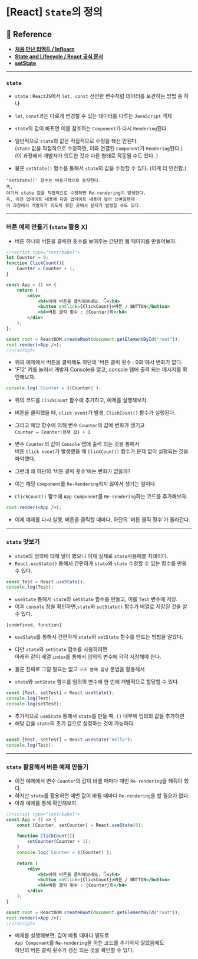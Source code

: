 
# \[React\] `State`의 정의


## 📃 Reference
- **[처음 만난 리액트 / Inflearn](https://inf.run/YehVc)**
- **[State and Lifecycle / React 공식 문서](https://ko.legacy.reactjs.org/docs/state-and-lifecycle.html)**
- **[setState](/React_Theory/React_setState.md)**

---
### `state`

- `state` : `ReactJS`에서 `let, const` 선언한 변수처럼 데이터를 보관하는 방법 중 하나
- `let`, `const`과는 다르게 변경할 수 있는 데이터를 다루는 `JavaScript` 객체
- `state`의 값이 바뀌면 이를 참조하는 `Component`가 다시 `Rendering`된다.

- 일반적으로 `state`의 값은 직접적으로 수정을 해선 안된다. <br/>
	(`state` 값을 직접적으로 수정하면, 이와 연결된 `Component`가 `Rendering`된다.) <br/>
	(이 과정에서 개발자가 의도한 것과 다른 형태로 작동될 수도 있다. )
- 물론 `setState()` 함수를 통해서 `state`의 값을 수정할 수 있다. (이게 더 안전함.)

```
'setState()' 함수는 비동기적으로 동작한다.
즉, 
여기서 state 값을 직접적으로 수정하면 Re-rendering이 발생한다.
즉, 이전 업데이트 내용에 다음 업데이트 내용이 덮어 쓰여질텐데
이 과정에서 개발자가 의도치 못한 곳에서 문제가 발생할 수도 있다.

```
---

### 버튼 예제 만들기 (`state` 활용 X)

- 버튼 하나와 버튼을 클릭한 횟수를 보여주는 간단한 웹 페이지를 만들어보자.

``` jsx
//<script type="text/babel">
let Counter = 0;
function ClickCount(){
	Counter = Counter + 1;
}

const App = () => {
	return (
		<div>
			<h4>아래 버튼을 클릭해보세요. 👇</h4>
			<button onClick={ClickCount}>버튼 / BUTTON</button>
			<h4>버튼 클릭 횟수 : {Counter}회</h4>
		</div>
	);
};

const root = ReactDOM.createRoot(document.getElementById("root"));
root.render(<App />);
//</script>
```

- 위의 예제에서 버튼을 클릭해도 하단의 '버튼 클릭 횟수 : 0회'에서 변화가 없다.
- 'F12' 키를 눌러서 개발자 Console을 열고, console 탭에 출력 되는 메시지를 확인해보자.

``` js
console.log(`Counter = ${Counter}`);
```

- 위의 코드를 `ClickCount` 함수에 추가하고, 예제를 실행해보자.
- 버튼을 클릭했을 때, `click event`가 발생, `ClickCount()` 함수가 실행된다.

- 그리고 해당 함수에 의해 변수 `Counter`의 값에 변화가 생기고 <br/>
	`Counter = Counter(현재 값) + 1`

- 변수 `Counter`의 값이 `Console` 탭에 출력 되는 것을 통해서 <br/>
	버튼 `Click event`가 발생했을 때 `ClickCount()` 함수가 문제 없이 실행되는 것을 파악했다.

- 그런데 왜 하단의 '버튼 클릭 횟수'에는 변화가 없을까?
- 이는 해당 `Component`를 `Re-Rendering`하지 않아서 생기는 일이다.

- `ClickCount()` 함수에 `App Component`를 `Re-rendering`하는 코드를 추가해보자.

``` jsx
root.render(<App />);
```

- 이제 예제를 다시 실행, 버튼을 클릭할 때마다, 하단의 '버튼 클릭 횟수'가 올라간다.

---
### `state` 맛보기

- `state`의 정의에 대해 알아 봤으니 이제 실제로 `state`사용해볼 차례이다.
- `React.useState()` 통해서 간편하게 `state`와 `state` 수정할 수 있는 함수를 만들 수 있다.

``` jsx
const Test = React.useState();
console.log(Test);
```

- `useState` 통해서 `state`와 `setState` 함수를 만들고, 이를 `Test` 변수에 저장.
- 이후 `console` 창을 확인하면,`state`와 `setState()` 함수가 배열로 저장된 것을 알 수 있다.

```
[undefined, function]
```

- `useState`를 통해서 간편하게 `state`와 `setState` 함수를 만드는 방법을 알았다.

- 다만 `state`와 `setState` 함수를 사용하려면 <br/>
	아래와 같이 배열 `index`를 통해서 임의의 변수에 각각 저장해야 한다.

- 물론 진짜로 그럴 필요는 없고 `구조 분해 할당` 문법을 활용해서
- `state`와 `setState` 함수를 임의의 변수에 한 번에 개별적으로 할당할 수 있다.

``` jsx
const [Test, setTest] = React.useState();
console.log(Test);
console.log(setTest);
```

- 추가적으로 `useState` 통해서 `state`를 만들 때, `()` 내부에 임의의 값을 추가하면
- 해당 값을 `state`의 초기 값으로 설정하는 것이 가능하다.

``` jsx

const [Test, setTest] = React.useState("Hello");
console.log(Test);
```

---
### `state` 활용해서 버튼 예제 만들기

- 이전 예제에서 변수 `Counter`의 값이 바뀔 때마다 매번 `Re-rendering`을 해줘야 했다.
- 하지만 `state`를 활용하면 매번 값이 바뀔 때마다 `Re-rendering`을 할 필요가 없다.
- 아래 예제를 통해 확인해보자.

``` jsx
//<script type="text/babel">
const App = () => {
	const [Counter, setCounter] = React.useState(0);
	
	function ClickCount(){
		setCounter(Counter + 1);
	}
	console.log(`Counter = ${Counter}`);
	
	return (
		<div>
			<h4>아래 버튼을 클릭해보세요. 👇</h4>
			<button onClick={ClickCount}>버튼 / BUTTON</button>
			<h4>버튼 클릭 횟수 : {Counter}회</h4>
		</div>
	);
}

const root = ReactDOM.createRoot(document.getElementById("root"));
root.render(<App />);
//</script>
```

- 예제를 실행해보면, 값이 바뀔 때마다 별도로 <br/>
	 `App Component`를 `Re-rendering`을 하는 코드를 추가하지 않았음에도 <br/>
	 하단의 버튼 클릭 횟수가 갱신 되는 것을 확인할 수 있다.

